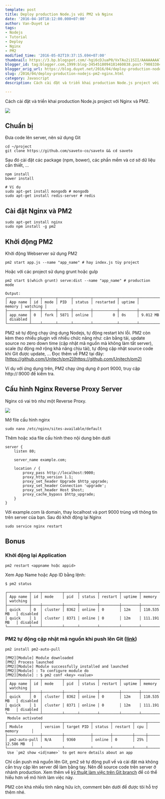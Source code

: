 ```yaml
---
template: post
title: Deploy production Node.js với PM2 và Nginx
date: '2016-04-10T18:12:00.000+07:00'
author: Van-Duyet Le
tags:
- Nodejs
- Tutorial
- Deploy
- Nginx
- PM2
modified_time: '2016-05-02T19:37:15.694+07:00'
thumbnail: https://3.bp.blogspot.com/-hgi6cDJuaP0/VxTAu2i1SII/AAAAAAAATkU/k_reis6UEhAElFCqjjolcrW6_j-bjZUfACK4B/s1600/logo_pm2.png
blogger_id: tag:blogger.com,1999:blog-3454518094181460838.post-7908338456078969829
blogger_orig_url: https://blog.duyet.net/2016/04/deploy-production-nodejs-pm2-nginx.html
slug: /2016/04/deploy-production-nodejs-pm2-nginx.html
category: Javascript
description: Cách cài đặt và triển khai production Node.js project với Nginx và PM2.

---
```


Cách cài đặt và triển khai production Node.js project với Nginx và PM2.

![](https://3.bp.blogspot.com/-hgi6cDJuaP0/VxTAu2i1SII/AAAAAAAATkU/k_reis6UEhAElFCqjjolcrW6_j-bjZUfACK4B/s1600/logo_pm2.png)

## Chuẩn bị ##

Đưa code lên server, nên sử dụng Git

```
cd ~/project
git clone https://github.com/saveto-co/saveto && cd saveto
```

Sau đó cài đặt các package (npm, bower), các phần mềm và cơ sở dữ liệu cần thiết, ... 

```
npm install
bower install

# Ví dụ
sudo apt-get install mongodb # mongodb
sudo apt-get install redis-server # redis 
```

## Cài đặt Nginx và PM2 ##

```
sudo apt-get install nginx
sudo npm install -g pm2
```

## Khởi động PM2 ##
Khởi động Webserver sử dụng PM2

```
pm2 start app.js --name "app_name" # hay index.js tùy project
```

Hoặc với các project sử dụng grunt hoặc gulp

```
pm2 start $(which grunt) serve:dist --name "app_name" # production mode
```

```
Output:
┌──────────┬────┬──────┬──────┬────────┬───────────┬────────┬────────────┬──────────┐
│ App name │ id │ mode │ PID  │ status │ restarted │ uptime │     memory │ watching │
├──────────┼────┼──────┼──────┼────────┼───────────┼────────┼────────────┼──────────┤
│ app_name │ 0  │ fork │ 5871 │ online │         0 │ 0s     │ 9.012 MB   │ disabled │
└──────────┴────┴──────┴──────┴────────┴───────────┴────────┴────────────┴──────────┘
```

PM2 sẽ tự động chạy ứng dụng Nodejs, tự động restart khi lỗi. PM2 còn kèm theo nhiều plugin với nhiều chức năng như: cân bằng tải, update source no zero down time (cập nhật mã nguồn mà không làm tắt server), scale (tự động mở rộng khả năng chịu tải), tự động cập nhật source code khi Git được update, ...
Đọc thêm về PM2 tại đây: [https://github.com/Unitech/pm2](https://github.com/Unitech/pm2)

Ví dụ với ứng dụng trên, PM2 chạy ứng dụng ở port 9000, truy cập http://<ip>:9000 để kiểm tra.

## Cấu hình Nginx Reverse Proxy Server ##

Nginx có vai trò như một Reverse Proxy.

![](https://4.bp.blogspot.com/-8LFBF4hC2s0/VxS8sSs0c9I/AAAAAAAATkI/l1QxbaQsm-oS2KsmXjeAANx8OyeR_qLfACK4B/s1600/68747470733a2f2f6173736574732e6469676974616c6f6365616e2e636f6d2f61727469636c65732f6e6f64656a732f6e6f64655f6469616772616d2e706e67.png)

Mở file cấu hình nginx

```
sudo nano /etc/nginx/sites-available/default
```

Thêm hoặc xóa file cấu hình theo nội dung bên dưới 

```
server {
    listen 80;

    server_name example.com;

    location / {
        proxy_pass http://localhost:9000;
        proxy_http_version 1.1;
        proxy_set_header Upgrade $http_upgrade;
        proxy_set_header Connection 'upgrade';
        proxy_set_header Host $host;
        proxy_cache_bypass $http_upgrade;
    }
}
```

Với example.com là domain, thay localhost và port 9000 trùng với thông tin trên server của bạn. Sau đó khởi động lại Nginx

```
sudo service nginx restart
```

## Bonus ##

### Khởi động lại Application ###

```
pm2 restart <appname hoặc appid>
```
Xem App Name hoặc App ID bằng lệnh:

```
$ pm2 status

┌──────────┬────┬─────────┬──────┬────────┬─────────┬────────┬──────────────┬──────────┐
│ App name │ id │ mode    │ pid  │ status │ restart │ uptime │ memory       │ watching │
├──────────┼────┼─────────┼──────┼────────┼─────────┼────────┼──────────────┼──────────┤
│ quick    │ 0  │ cluster │ 8362 │ online │ 0       │ 12m    │ 110.535 MB   │ disabled │
│ quick    │ 1  │ cluster │ 8371 │ online │ 0       │ 12m    │ 111.191 MB   │ disabled │
└──────────┴────┴─────────┴──────┴────────┴─────────┴────────┴──────────────┴──────────┘

```

### PM2 tự động cập nhật mã nguồn khi push lên Git ([link](https://github.com/saveto-co/wiki/wiki/Production)) ###

```
pm2 install pm2-auto-pull
```

```
[PM2][Module] Module downloaded
[PM2] Process launched
[PM2][Module] Module successfully installed and launched
[PM2][Module] : To configure module do
[PM2][Module] : $ pm2 conf <key> <value>
┌──────────┬────┬─────────┬──────┬────────┬─────────┬────────┬──────────────┬──────────┐
│ App name │ id │ mode    │ pid  │ status │ restart │ uptime │ memory       │ watching │
├──────────┼────┼─────────┼──────┼────────┼─────────┼────────┼──────────────┼──────────┤
│ quick    │ 0  │ cluster │ 8362 │ online │ 0       │ 12m    │ 110.535 MB   │ disabled │
│ quick    │ 1  │ cluster │ 8371 │ online │ 0       │ 12m    │ 111.191 MB   │ disabled │
└──────────┴────┴─────────┴──────┴────────┴─────────┴────────┴──────────────┴──────────┘
 Module activated
┌───────────────┬─────────┬────────────┬────────┬─────────┬─────┬─────────────┐
│ Module        │ version │ target PID │ status │ restart │ cpu │ memory      │
├───────────────┼─────────┼────────────┼────────┼─────────┼─────┼─────────────┤
│ pm2-auto-pull │ N/A     │ 9360       │ online │ 0       │ 25% │ 12.586 MB   │
└───────────────┴─────────┴────────────┴────────┴─────────┴─────┴─────────────┘
 Use `pm2 show <id|name>` to get more details about an app
```

Chỉ cần push mã nguồn lên Git, pm2 sẽ tự động pull về và cài đặt mà không cần truy cập lên server để làm bằng tay. Nên để source code trên server ở nhánh production. Xem thêm về [kỹ thuật làm việc trên Git branch](https://blog.duyetdev.com/2015/07/git-ki-thuat-chia-branch-branch-early.html) để có thể hiểu hơn về mô hình làm việc này.

PM2 còn khá nhiều tính năng hữu ích, comment bên dưới để được tôi hỗ trợ thêm nhé.
